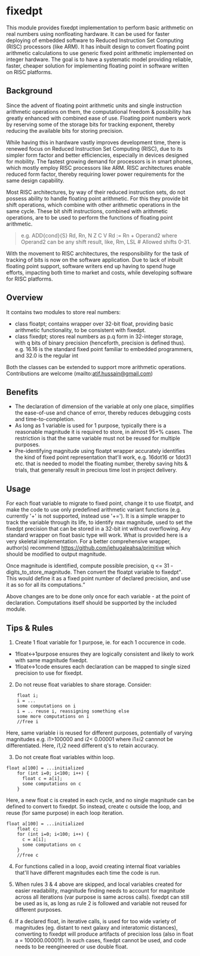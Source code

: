# fixedpt
This module provides fixedpt<int> implementation to perform basic arithmetic on real numbers using nonfloating hardware. 
It can be used for faster deploying of embedded software to Reduced Instruction Set Computing (RISC) processors (like ARM). 
It has inbuilt design to convert floating point arithmetic calculations to use generic fixed point arithmetic implemented on integer hardware. The goal is to have a systematic model providing reliable, faster, cheaper solution for implementing floating point in software written on RISC platforms.

## Background

Since the advent of floating point arithmetic units and single instruction arithmetic operations on them, the computational freedom & possibility has greatly enhanced with combined ease of use. Floating point numbers work by reserving some of the storage bits for tracking exponent, thereby reducing the available bits for storing precision.

While having this in hardware vastly improves development time, there is renewed focus on Reduced Instruction Set Computing (RISC), due to its simpler form factor and better efficiencies, especially in devices designed for mobility. The fastest growing demand for processors is in smart phones, which mostly employ RISC processors like ARM. RISC architectures enable reduced form factor, thereby requiring lower power requirements for the same design capability.

Most RISC architectures, by way of their reduced instruction sets, do not possess ability to handle floating point arithmetic. For this they provide bit shift operations, which combine with other arithmetic operations in the same cycle. These bit shift instructions, combined with arithmetic operations, are to be used to perform the functions of floating point arithmetic.
> e.g. ADD{cond}{S} Rd, Rn, <Operand2> N Z C V Rd := Rn + Operand2
> where Operand2 can be any shift result, like, 	Rm, LSL #<shift> Allowed shifts 0-31.

With the movement to RISC architectures, the responsibility for the task of tracking of bits is now on the software application. Due to lack of inbuilt floating point support, software writers end up having to spend huge efforts, impacting both time to market and costs, while developing software for RISC platforms.

## Overview
It contains two modules to store real numbers:
* class floatpt; contains wrapper over 32-bit float, providing basic arithmetic functionality, to be consistent with fixedpt.
* class fixedpt<int q>; stores real numbers as p.q form in 32-integer storage, with q bits of binary precision (henceforth, precision is defined thus). e.g. 16.16 is the standard fixed point familiar to embedded programmers, and 32.0 is the regular int

Both the classes can be extended to support more arithmetic operations. Contributions are welcome (mailto:atif.hussain@gmail.com)

## Benefits
* The declaration of dimension of the variable at only one place, simplifies the ease-of-use and chance of error, thereby reduces debugging costs and time-to-completion. 
* As long as 1 variable is used for 1 purpose, typically there is a reasonable magnitude it is required to store, in almost 95+% cases. The restriction is that the same variable must not be reused for multiple purposes. 
* Pre-identifying magnitude using floatpt wrapper accurately identifies the kind of fixed point representation that'll work, e.g. 16dot16 or 1dot31 etc. that is needed to model the floating number, thereby saving hits & trials, that generally result in precious time lost in project delivery. 

## Usage

For each float variable to migrate to fixed point, change it to use floatpt, and make the code to use only predefined arithmetic variant functions (e.g. currently '+' is not supported, instead use '+='). It is a simple wrapper to track the variable through its life, to identify max magnitude, used to set the fixedpt precision that can be stored in a 32-bit int without overflowing. Any standard wrapper on float basic type will work. What is provided here is a very skeletal implementation. For a better comprehensive wrapper, author(s) recommend https://github.com/jehugaleahsa/primitive which should be modified to output magnitude. 

Once magnitude is identified, compute possible precision, q <= 31 - digits_to_store_magnitude. Then convert the floatpt variable to fixedpt<q>. This would define it as a fixed point number of declared precision, and use it as so for all its computations. 

Above changes are to be done only once for each variable - at the point of declaration. Computations itself should be supported by the included module. 

## Tips & Rules

1. Create 1 float variable for 1 purpose, ie. for each 1 occurence in code.
*  1float<->1purpose ensures they are logically consistent and likely to work with same magnitude fixedpt. 
*  1float<->1code ensures each declaration can be mapped to single sized precision to use for fixedpt.

2. Do not reuse float variables to share storage. Consider:
```
    float i;
    i = ...
    some computations on i
    i = .. reuse i, reassigning something else
    some more computations on i
    //free i
```
  Here, same variable i is reused for different purposes, potentially of varying magnitudes e.g. i1>100000 and i2< 0.00001 where i1±i2 cannnot be differentiated. Here, i1,i2 need different q's to retain accuracy.

3. Do not create float variables within loop. 
```
float a[100] = ...initialized
    for (int i=0; i<100; i++) {
      float c = a[i];
      some computations on c
    }
```
  Here, a new float c is created in each cycle, and no single magnitude can be defined to convert to fixedpt. So instead, create c outside the loop, and reuse (for same purpose) in each loop iteration. 
```
float a[100] = ...initialized
    float c;
    for (int i=0; i<100; i++) {
      c = a[i];
      some computations on c
    }
    //free c
```
4. For functions called in a loop, avoid creating internal float variables that'll have different magnitudes each time the code is run. 

5. When rules 3 & 4 above are skipped, and local variables created for easier readability, 
magnitude finding needs to account for magnitude across all iterations (var purpose is same across calls). fixedpt can still be used as is, as long as rule 2 is followed and variable not reused for different purposes. 

6. If a declared float, in iterative calls, is used for too wide variety of magnitudes (eg. distant to next galaxy and interatomic distances), converting to fixedpt will produce artifacts of precision loss (also in float a = 100000.00001f). In such cases, fixedpt cannot be used, and code needs to be reengineered or use double float. 
